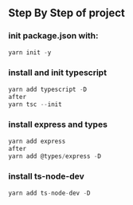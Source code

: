 ## Step By Step of project

### init package.json with:

```js
yarn init -y
```

### install and init typescript

```js
yarn add typescript -D
after
yarn tsc --init
```

### install express and types

```js
yarn add express
after
yarn add @types/express -D
```

### install ts-node-dev

```js
yarn add ts-node-dev -D
```
